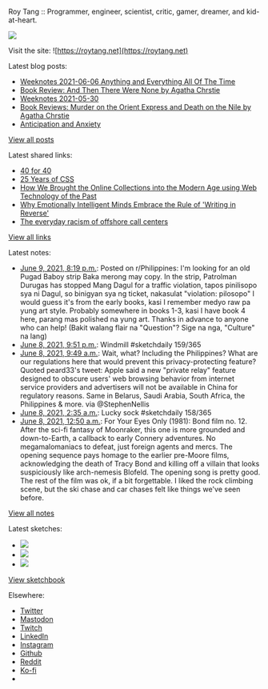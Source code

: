 Roy Tang :: Programmer, engineer, scientist, critic, gamer, dreamer, and kid-at-heart.

![](https://roytang.net/static/img/profile.jpg)

Visit the site: ![https://roytang.net](https://roytang.net)

Latest blog posts:

- [Weeknotes 2021-06-06 Anything and Everything All Of The Time](https://roytang.net/2021/06/weeknotes-2021-06-06/)
- [Book Review: And Then There Were None by Agatha Chrstie](https://roytang.net/2021/06/and-then-there-were-none/)
- [Weeknotes 2021-05-30](https://roytang.net/2021/05/weeknotes-2021-05-30/)
- [Book Reviews: Murder on the Orient Express and Death on the Nile by Agatha Chrstie](https://roytang.net/2021/05/orient-express-nile/)
- [Anticipation and Anxiety](https://roytang.net/2021/05/anticipation/)

[View all posts](https://roytang.net/blog)

Latest shared links:

- [40 for 40](https://roytang.net/2021/06/40-for-40/)
- [25 Years of CSS](https://roytang.net/2021/06/25-years-of-css/)
- [How We Brought the Online Collections into the Modern Age using Web Technology of the Past](https://roytang.net/2021/06/how-we-brought-the-online-collections-into-the-modern-age-using-web-technology-of-the-past/)
- [Why Emotionally Intelligent Minds Embrace the Rule of &#x27;Writing in Reverse&#x27;](https://roytang.net/2021/06/why-emotionally-intelligent-minds-embrace-the-rule-of-writing-in-reverse/)
- [The everyday racism of offshore call centers](https://roytang.net/2021/06/the-everyday-racism-of-offshore-call-centers/)

[View all links](https://roytang.net/links)

Latest notes:

- [June 9, 2021, 8:19 p.m.](https://roytang.net/2021/06/nvukbz/): Posted on r/Philippines: I&#x27;m looking for an old Pugad Baboy strip Baka merong may copy. In the strip, Patrolman Durugas has stopped Mang Dagul for a traffic violation, tapos pinilisopo sya ni Dagul, so binigyan sya ng ticket, nakasulat &quot;violation: pilosopo&quot; I would guess it&#x27;s from the early books, kasi I remember medyo raw pa yung art style. Probably somewhere in books 1-3, kasi I have book 4 here, parang mas polished na yung art. Thanks in advance to anyone who can help! (Bakit walang flair na &quot;Question&quot;? Sige na nga, &quot;Culture&quot; na lang)
- [June 8, 2021, 9:51 p.m.](https://roytang.net/2021/06/1402262074458349582/): Windmill #sketchdaily 159/365
- [June 8, 2021, 9:49 a.m.](https://roytang.net/2021/06/1402080413628071936/): Wait, what? Including the Philippines? What are our regulations here that would prevent this privacy-protecting feature? Quoted peard33&#x27;s tweet: Apple said a new &quot;private relay&quot; feature designed to obscure users&#x27; web browsing behavior from internet service providers and advertisers will not be available in China for regulatory reasons. Same in Belarus, Saudi Arabia, South Africa, the Philippines &amp; more. via @StephenNellis
- [June 8, 2021, 2:35 a.m.](https://roytang.net/2021/06/1401970990142267397/): Lucky sock #sketchdaily 158/365
- [June 8, 2021, 12:50 a.m.](https://roytang.net/2021/06/2641c1868d6ccb70715302ea340cae74/): For Your Eyes Only (1981): Bond film no. 12. After the sci-fi fantasy of Moonraker, this one is more grounded and down-to-Earth, a callback to early Connery adventures. No megamalomaniacs to defeat, just foreign agents and mercs. The opening sequence pays homage to the earlier pre-Moore films, acknowledging the death of Tracy Bond and killing off a villain that looks suspiciously like arch-nemesis Blofeld. The opening song is pretty good. The rest of the film was ok, if a bit forgettable. I liked the rock climbing scene, but the ski chase and car chases felt like things we&#x27;ve seen before.

[View all notes](https://roytang.net/notes)

Latest sketches:


- ![](https://roytang.net/media/cache/8d/46/8d46d687ac9de3e8a3e79badd5150b1d.jpg)
- ![](https://roytang.net/media/cache/31/1b/311bbdf6bae605aefc958e9520118723.jpg)
- ![](https://roytang.net/media/cache/50/47/5047b33cd5d528ccd4cc8afe63e4611c.jpg)

[View sketchbook](https://roytang.net/albums/sketchbook)


Elsewhere:

- [Twitter](https://twitter.com/roytang)
- [Mastodon](https://mastodon.technology/@roytang)
- [Twitch](https://twitch.tv/twitchyroy)
- [LinkedIn](https://www.linkedin.com/in/roytang)
- [Instagram](https://instagram.com/roytang0400)
- [Github](https://github.com/roytang)
- [Reddit](https://reddit.com/u/hungryroy)
- [Ko-fi](https://ko-fi.com/roytang)
- [](mailto:hello@roytang.net)